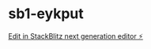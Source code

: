 # sb1-eykput

[Edit in StackBlitz next generation editor ⚡️](https://stackblitz.com/~/github.com/krahimov/sb1-eykput)